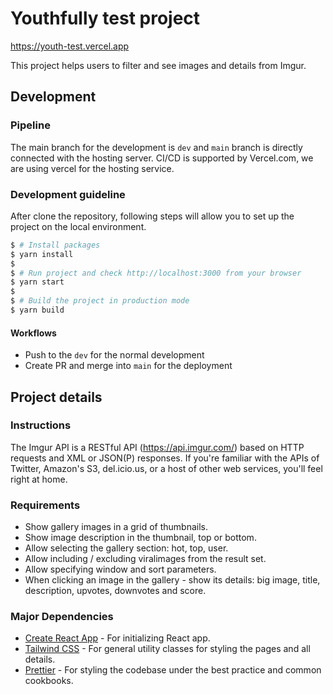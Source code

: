 # Youthfully test project

https://youth-test.vercel.app

This project helps users to filter and see images and details from Imgur.

## Development

### Pipeline

The main branch for the development is `dev` and `main` branch is directly connected with the hosting server.
CI/CD is supported by Vercel.com, we are using vercel for the hosting service.

### Development guideline

After clone the repository, following steps will allow you to set up the project on the local environment. 

```bash
$ # Install packages
$ yarn install
$
$ # Run project and check http://localhost:3000 from your browser
$ yarn start
$
$ # Build the project in production mode
$ yarn build
```

#### Workflows
* Push to the `dev` for the normal development
* Create PR and merge into `main` for the deployment

## Project details

### Instructions

The Imgur API is a RESTful API (https://api.imgur.com/) based on HTTP requests and XML or JSON(P) responses. If you're familiar with the APIs of Twitter, Amazon's S3, del.icio.us, or a host of other web services, you'll feel right at home.

### Requirements

* Show gallery images in a grid of thumbnails.
* Show image description in the thumbnail, top or bottom.
* Allow selecting the gallery section: hot, top, user.
* Allow including / excluding viralimages from the result set.
* Allow specifying window and sort parameters.
* When clicking an image in the gallery - show its details: big image, title, description, upvotes, downvotes and score.

### Major Dependencies

* [Create React App](https://create-react-app.dev/) - For initializing React app.
* [Tailwind CSS](https://tailwindcss.com/) - For general utility classes for styling the pages and all details.
* [Prettier](https://prettier.io/) - For styling the codebase under the best practice and common cookbooks. 

